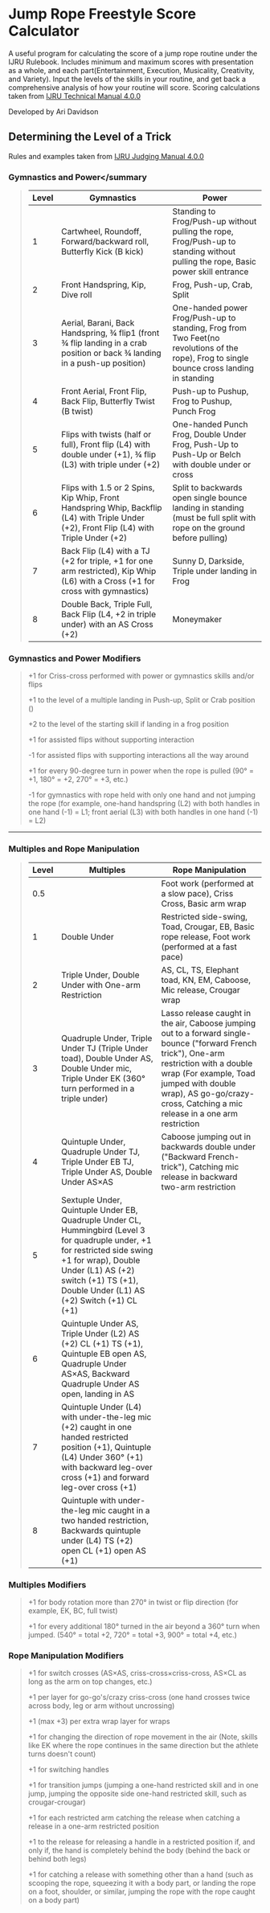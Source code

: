 # Jump Rope Freestyle Score Calculator


A useful program for calculating the score of a jump rope routine under the IJRU Rulebook. Includes minimum and maximum scores with presentation as a whole, and each part(Entertainment, Execution, Musicality, Creativity, and Variety). Input the levels of the skills in your routine, and get back a comprehensive analysis of how your routine will score. Scoring calculations taken from [IJRU Technical Manual 4.0.0](https://rules.ijru.sport/technical-manual/calculations/freestyle/single-rope)

Developed by Ari Davidson

## Determining the Level of a Trick
Rules and examples taken from [IJRU Judging Manual 4.0.0](https://rules.ijru.sport/judging-manual/freestyle/single-rope/difficulty)

### Gymnastics and Power</summary

> | Level | Gymnastics | Power |
> | ----- | -------- | -------- |
> | 1     | Cartwheel, Roundoff, Forward/backward roll, Butterfly Kick (B kick) | Standing to Frog/Push-up without pulling the rope, Frog/Push-up to standing without pulling the rope, Basic power skill entrance |
> | 2     | Front Handspring, Kip, Dive roll | Frog, Push-up, Crab, Split | 
> | 3     | Aerial, Barani, Back Handspring, ¾ flip1 (front ¾ flip landing in a crab position or back ¾ landing in a push-up position)| One-handed power Frog/Push-up to standing, Frog from Two Feet(no revolutions of the rope), Frog to single bounce cross landing in standing |
> | 4     | Front Aerial, Front Flip, Back Flip, Butterfly Twist (B twist) | Push-up to Pushup, Frog to Pushup, Punch Frog |
> | 5     | Flips with twists (half or full), Front flip (L4) with double under (+1), ¾ flip (L3) with triple under (+2) | One-handed Punch Frog, Double Under Frog, Push-Up to Push-Up or Belch with double under or cross |
> | 6     | Flips with 1.5 or 2 Spins, Kip Whip, Front Handspring Whip, Backflip (L4) with Triple Under (+2), Front Flip (L4) with Triple Under (+2) | Split to backwards open single bounce landing in standing (must be full split with rope on the ground before pulling) |
> | 7     | Back Flip (L4) with a TJ (+2 for triple, +1 for one arm restricted), Kip Whip (L6) with a Cross (+1 for cross with gymnastics) | Sunny D, Darkside, Triple under landing in Frog |
> | 8     | Double Back, Triple Full, Back Flip (L4, +2 in triple under) with an AS Cross (+2) | Moneymaker |
> 
### Gymnastics and Power Modifiers
> +1 for Criss-cross performed with power or gymnastics skills and/or flips
> 
> +1 to the level of a multiple landing in Push-up, Split or Crab position ()
> 
> +2 to the level of the starting skill if landing in a frog position
> 
> +1 for assisted flips without supporting interaction
> 
> -1 for assisted flips with supporting interactions all the way around
> 
> +1 for every 90-degree turn in power when the rope is pulled (90° = +1, 180° = +2, 270° = +3, etc.)
> 
> -1 for gymnastics with rope held with only one hand and not jumping the rope (for example, one-hand handspring (L2) with both handles in one hand (-1) = L1; front aerial (L3) with both handles in one hand (-1) = L2)
>
--------------------------------------------------
### Multiples and Rope Manipulation
> | Level | Multiples | Rope Manipulation |
> | ----- | -------- | ----- |
> | 0.5   |          | Foot work (performed at a slow pace), Criss Cross, Basic arm wrap | 
> | 1     | Double Under | Restricted side-swing, Toad, Crougar, EB, Basic rope release, Foot work (performed at a fast pace) |
> | 2     | Triple Under, Double Under with One-arm Restriction | AS, CL, TS, Elephant toad, KN, EM, Caboose, Mic release, Crougar wrap |
> | 3     | Quadruple Under, Triple Under TJ (Triple Under toad), Double Under AS, Double Under mic, Triple Under EK (360° turn performed in a triple under) | Lasso release caught in the air, Caboose jumping out to a forward single-bounce ("forward French trick"), One-arm restriction with a double wrap (For example, Toad jumped with double wrap), AS go-go/crazy-cross, Catching a mic release in a one arm restriction |
> | 4     | Quintuple Under, Quadruple Under TJ, Triple Under EB TJ, Triple Under AS, Double Under AS×AS |Caboose jumping out in backwards double under ("Backward French-trick"), Catching mic release in backward two-arm restriction |
> | 5     | Sextuple Under, Quintuple Under EB, Quadruple Under CL, Hummingbird (Level 3 for quadruple under, +1 for restricted side swing +1 for wrap), Double Under (L1) AS (+2) switch (+1) TS (+1), Double Under (L1) AS (+2) Switch (+1) CL (+1) |
> | 6     | Quintuple Under AS, Triple Under (L2) AS (+2) CL (+1) TS (+1), Quintuple EB open AS, Quadruple Under AS×AS, Backward Quadruple Under AS open, landing in AS |
> | 7     | Quintuple Under (L4) with under-the-leg mic (+2) caught in one handed restricted position (+1), Quintuple (L4) Under 360° (+1) with backward leg-over cross (+1) and forward leg-over cross (+1) |
> | 8     | Quintuple with under-the-leg mic caught in a two handed restriction, Backwards quintuple under (L4) TS (+2) open CL (+1) open AS (+1) |
>
### Multiples Modifiers
> +1 for body rotation more than 270° in twist or flip direction (for example, EK, BC, full twist)
> 
> +1 for every additional 180° turned in the air beyond a 360° turn when jumped. (540° = total +2, 720° = total +3, 900° = total +4, etc.)
> 
### Rope Manipulation Modifiers
> +1 for switch crosses (AS×AS, criss-cross×criss-cross, AS×CL as long as the arm on top changes, etc.)
> 
> +1 per layer for go-go's/crazy criss-cross (one hand crosses twice across body, leg or arm without uncrossing)
> 
> +1 (max +3) per extra wrap layer for wraps
> 
> +1 for changing the direction of rope movement in the air (Note, skills like EK where the rope continues in the same direction but the athlete turns doesn't count)
> 
> +1 for switching handles
> 
> +1 for transition jumps (jumping a one-hand restricted skill and in one jump, jumping the opposite side one-hand restricted skill, such as crougar-crougar)
> 
> +1 for each restricted arm catching the release when catching a release in a one-arm restricted position
> 
> +1 to the release for releasing a handle in a restricted position if, and only if, the hand is completely behind the body (behind the back or behind both legs)
> 
> +1 for catching a release with something other than a hand (such as scooping the rope, squeezing it with a body part, or landing the rope on a foot, shoulder, or similar, jumping the rope with the rope caught on a body part)
